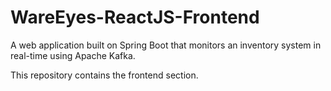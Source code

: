 # WareEyes-ReactJS-Frontend
A web application built on Spring Boot that monitors an inventory system in real-time using Apache Kafka.

This repository contains the frontend section.
